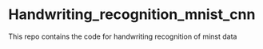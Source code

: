 # Handwriting_recognition_mnist_cnn
This repo contains the code for handwriting recognition of minst data
